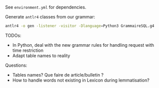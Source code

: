 See `environment.yml` for dependencies.

Generate `antlr4` classes from our grammar:
```bash
antlr4 -o gen -listener -visitor -Dlanguage=Python3 GrammaireSQL.g4
```

TODOs:
- In Python, deal with the new grammar rules for handling request with time restriction
- Adapt table names to reality

Questions:
- Tables names? Que faire de article/bulletin ?
- How to handle words not existing in Lexicon during lemmatisation?
